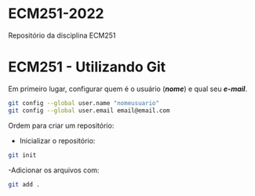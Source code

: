 # ECM251-2022
Repositório da disciplina ECM251
# ECM251 - Utilizando Git

Em primeiro lugar, configurar quem é o usuário (***nome***) e qual seu ***e-mail***.

```bash
git config --global user.name "nomeusuario"
git config --global user.email email@email.com
```

Ordem para criar um repositório:
 - Inicializar o repositório:
 ```bash
 git init
```

 -Adicionar os arquivos com:
   ```bash
git add .
```